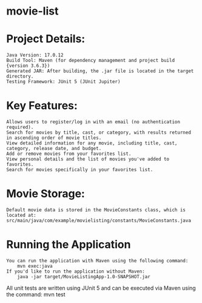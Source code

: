 # movie-list


# Project Details:

    Java Version: 17.0.12
    Build Tool: Maven (for dependency management and project build {version 3.6.3})
    Generated JAR: After building, the .jar file is located in the target directory.
    Testing Framework: JUnit 5 (JUnit Jupiter)

# Key Features:

    Allows users to register/log in with an email (no authentication required).
    Search for movies by title, cast, or category, with results returned in ascending order of movie titles.
    View detailed information for any movie, including title, cast, category, release date, and budget.
    Add or remove movies from your favorites list.
    View personal details and the list of movies you've added to favorites.
    Search for movies specifically in your favorites list.

# Movie Storage:

    Default movie data is stored in the MovieConstants class, which is located at: src/main/java/com/example/movielisting/constants/MovieConstants.java
# Running the Application
    You can run the application with Maven using the following command:
        mvn exec:java
    If you'd like to run the application without Maven:
        java -jar target/MovieListingApp-1.0-SNAPSHOT.jar
 All unit tests are written using JUnit 5 and can be executed via Maven using the command:
    mvn test